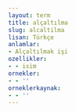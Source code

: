 ```yaml
---
layout: term
title: alçaltılma
slug: alcaltilma
lisan: Türkçe
anlamlar:
- Alçaltılmak işi
ozellikler:
- - isim
ornekler:
- - ''
orneklerkaynak:
- - ''
---
```

